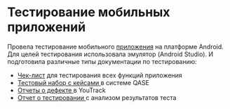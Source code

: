 # Тестирование мобильных приложений

Провела тестирование мобильного <a href="https://drive.google.com/file/d/1IkqWnm6z293ETG0MdveKTjrsrWd7WQHz/view"> приложения</a> на платформе Android. Для целей тестирования использовала эмулятор (Android Studio). И подготовила различные типы документации по тестированию:


<ul>
  <li>  <a href="https://docs.google.com/spreadsheets/d/18xNR9j9Rk5MWWH7-EZxKRHHc16Nqd3ggbp4-d8Zipcg/edit?usp=sharing">
  Чек-лист</a> для тестирования всех функций приложения </li>
  <li>  <a href="https://github.com/LenaraKisheva/mobile_testing/blob/main/mobiletest.pdf">
  Тестовый набор с кейсами </a>  в системе QASE </li>
  <li>  <a href="https://github.com/LenaraKisheva/mobile_testing/tree/main/mobile">
  Отчеты о дефекте </a> в YouTrack  </li>
  <li>  <a href="https://docs.google.com/document/d/1LbQvaQJLS5bVf5p2mrqFyoJ9WHn1fpGJj6Fi3bkaRJI/edit">
  Отчет о тестировании </a> с анализом результатов теста  </li>
</ul>
